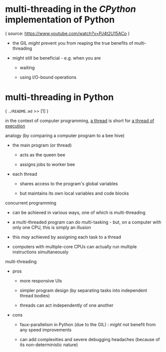 # multi-threading in the _CPython_ implementation of Python

(
source:
https://www.youtube.com/watch?v=PJ4t2U15ACo
)

- the GIL _might_ prevent you from reaping the true benefits of multi-threading

- might still be beneficial - e.g. when you are

  - waiting

  - using I/O-bound operations
	
# multi-threading in Python

(
`./README.md` >> [1]
)

in the context of computer programming,
<u>a thread</u> is short for <u>a thread of execution</u>

analogy (by comparing a computer program to a bee hive)

   - the main program (or thread)

      - acts as the queen bee

      - assigns jobs to worker bee

   - each thread

      - shares access to the program's global variables

      - but maintains its own local variables and code blocks



concurrent programming

   - can be achieved in various ways,
     one of which is multi-threading

   - a multi-threaded program can do multi-tasking -
     but, on a computer with only one CPU, this is simply an illusion

   - this _may_ achieved by assigning each task to a thread

   - computers with multiple-core CPUs
     can actually run
     multiple instructions simultaneously

multi-threading

   - pros

     - more responsive UIs

     - simpler program design (by separating tasks into independent thread bodies)

     - threads can act independently of one another

   - cons

     - faux-parallelism in Python (due to the GIL) :
       _might_ not benefit from any speed improvements

     - can add complexities and severe debugging headaches
       (because of its non-deterministic nature)
